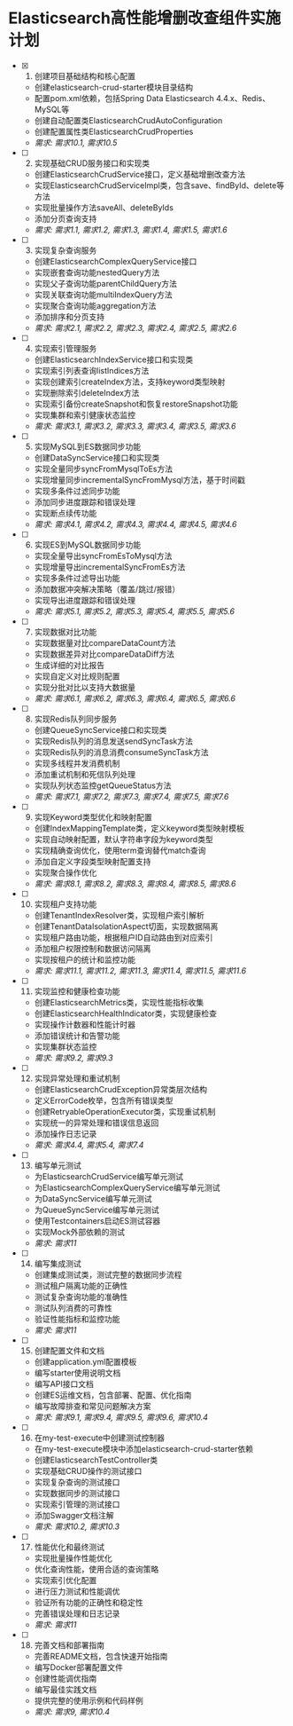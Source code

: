 # Elasticsearch高性能增删改查组件实施计划

- [x] 1. 创建项目基础结构和核心配置
  - 创建elasticsearch-crud-starter模块目录结构
  - 配置pom.xml依赖，包括Spring Data Elasticsearch 4.4.x、Redis、MySQL等
  - 创建自动配置类ElasticsearchCrudAutoConfiguration
  - 创建配置属性类ElasticsearchCrudProperties
  - _需求: 需求10.1, 需求10.5_

- [ ] 2. 实现基础CRUD服务接口和实现类
  - 创建ElasticsearchCrudService接口，定义基础增删改查方法
  - 实现ElasticsearchCrudServiceImpl类，包含save、findById、delete等方法
  - 实现批量操作方法saveAll、deleteByIds
  - 添加分页查询支持
  - _需求: 需求1.1, 需求1.2, 需求1.3, 需求1.4, 需求1.5, 需求1.6_

- [ ] 3. 实现复杂查询服务
  - 创建ElasticsearchComplexQueryService接口
  - 实现嵌套查询功能nestedQuery方法
  - 实现父子查询功能parentChildQuery方法
  - 实现关联查询功能multiIndexQuery方法
  - 实现聚合查询功能aggregation方法
  - 添加排序和分页支持
  - _需求: 需求2.1, 需求2.2, 需求2.3, 需求2.4, 需求2.5, 需求2.6_

- [ ] 4. 实现索引管理服务
  - 创建ElasticsearchIndexService接口和实现类
  - 实现索引列表查询listIndices方法
  - 实现创建索引createIndex方法，支持keyword类型映射
  - 实现删除索引deleteIndex方法
  - 实现索引备份createSnapshot和恢复restoreSnapshot功能
  - 实现集群和索引健康状态监控
  - _需求: 需求3.1, 需求3.2, 需求3.3, 需求3.4, 需求3.5, 需求3.6_

- [ ] 5. 实现MySQL到ES数据同步功能
  - 创建DataSyncService接口和实现类
  - 实现全量同步syncFromMysqlToEs方法
  - 实现增量同步incrementalSyncFromMysql方法，基于时间戳
  - 实现多条件过滤同步功能
  - 添加同步进度跟踪和错误处理
  - 实现断点续传功能
  - _需求: 需求4.1, 需求4.2, 需求4.3, 需求4.4, 需求4.5, 需求4.6_

- [ ] 6. 实现ES到MySQL数据同步功能
  - 实现全量导出syncFromEsToMysql方法
  - 实现增量导出incrementalSyncFromEs方法
  - 实现多条件过滤导出功能
  - 添加数据冲突解决策略（覆盖/跳过/报错）
  - 实现导出进度跟踪和错误处理
  - _需求: 需求5.1, 需求5.2, 需求5.3, 需求5.4, 需求5.5, 需求5.6_

- [ ] 7. 实现数据对比功能
  - 实现数据量对比compareDataCount方法
  - 实现数据差异对比compareDataDiff方法
  - 生成详细的对比报告
  - 实现自定义对比规则配置
  - 实现分批对比以支持大数据量
  - _需求: 需求6.1, 需求6.2, 需求6.3, 需求6.4, 需求6.5, 需求6.6_

- [ ] 8. 实现Redis队列同步服务
  - 创建QueueSyncService接口和实现类
  - 实现Redis队列的消息发送sendSyncTask方法
  - 实现Redis队列的消息消费consumeSyncTask方法
  - 实现多线程并发消费机制
  - 添加重试机制和死信队列处理
  - 实现队列状态监控getQueueStatus方法
  - _需求: 需求7.1, 需求7.2, 需求7.3, 需求7.4, 需求7.5, 需求7.6_

- [ ] 9. 实现Keyword类型优化和映射配置
  - 创建IndexMappingTemplate类，定义keyword类型映射模板
  - 实现自动映射配置，默认字符串字段为keyword类型
  - 实现精确查询优化，使用term查询替代match查询
  - 添加自定义字段类型映射配置支持
  - 实现聚合操作优化
  - _需求: 需求8.1, 需求8.2, 需求8.3, 需求8.4, 需求8.5, 需求8.6_

- [ ] 10. 实现租户支持功能
  - 创建TenantIndexResolver类，实现租户索引解析
  - 创建TenantDataIsolationAspect切面，实现数据隔离
  - 实现租户路由功能，根据租户ID自动路由到对应索引
  - 添加租户权限控制和数据访问隔离
  - 实现按租户的统计和监控功能
  - _需求: 需求11.1, 需求11.2, 需求11.3, 需求11.4, 需求11.5, 需求11.6_

- [ ] 11. 实现监控和健康检查功能
  - 创建ElasticsearchMetrics类，实现性能指标收集
  - 创建ElasticsearchHealthIndicator类，实现健康检查
  - 实现操作计数器和性能计时器
  - 添加错误统计和告警功能
  - 实现集群状态监控
  - _需求: 需求9.2, 需求9.3_

- [ ] 12. 实现异常处理和重试机制
  - 创建ElasticsearchCrudException异常类层次结构
  - 定义ErrorCode枚举，包含所有错误类型
  - 创建RetryableOperationExecutor类，实现重试机制
  - 实现统一的异常处理和错误信息返回
  - 添加操作日志记录
  - _需求: 需求4.4, 需求5.4, 需求7.4_

- [ ] 13. 编写单元测试
  - 为ElasticsearchCrudService编写单元测试
  - 为ElasticsearchComplexQueryService编写单元测试
  - 为DataSyncService编写单元测试
  - 为QueueSyncService编写单元测试
  - 使用Testcontainers启动ES测试容器
  - 实现Mock外部依赖的测试
  - _需求: 需求11_

- [ ] 14. 编写集成测试
  - 创建集成测试类，测试完整的数据同步流程
  - 测试租户隔离功能的正确性
  - 测试复杂查询功能的准确性
  - 测试队列消费的可靠性
  - 验证性能指标和监控功能
  - _需求: 需求11_

- [ ] 15. 创建配置文件和文档
  - 创建application.yml配置模板
  - 编写starter使用说明文档
  - 编写API接口文档
  - 创建ES运维文档，包含部署、配置、优化指南
  - 编写故障排查和常见问题解决方案
  - _需求: 需求9.1, 需求9.4, 需求9.5, 需求9.6, 需求10.4_

- [ ] 16. 在my-test-execute中创建测试控制器
  - 在my-test-execute模块中添加elasticsearch-crud-starter依赖
  - 创建ElasticsearchTestController类
  - 实现基础CRUD操作的测试接口
  - 实现复杂查询的测试接口
  - 实现数据同步的测试接口
  - 实现索引管理的测试接口
  - 添加Swagger文档注解
  - _需求: 需求10.2, 需求10.3_

- [ ] 17. 性能优化和最终测试
  - 实现批量操作性能优化
  - 优化查询性能，使用合适的查询策略
  - 实现索引优化配置
  - 进行压力测试和性能调优
  - 验证所有功能的正确性和稳定性
  - 完善错误处理和日志记录
  - _需求: 需求11_

- [ ] 18. 完善文档和部署指南
  - 完善README文档，包含快速开始指南
  - 编写Docker部署配置文件
  - 创建性能调优指南
  - 编写最佳实践文档
  - 提供完整的使用示例和代码样例
  - _需求: 需求9, 需求10.4_